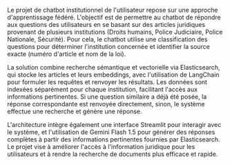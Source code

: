 Le projet de chatbot institutionnel de l'utilisateur repose sur une approche d'apprentissage fédéré. L'objectif est de permettre au chatbot de répondre aux questions des utilisateurs en se basant sur des articles juridiques provenant de plusieurs institutions (Droits humains, Police Judiciaire, Police Nationale, Sécurité). Pour cela, le chatbot utilise une classification des questions pour déterminer l'institution concernée et identifier la source exacte (numéro d'article et nom de la loi).

La solution combine recherche sémantique et vectorielle via Elasticsearch, qui stocke les articles et leurs embeddings, avec l'utilisation de LangChain pour formuler les requêtes et renvoyer les résultats. Les données sont indexées séparément pour chaque institution, facilitant l'accès aux informations pertinentes. Si une question similaire a déjà été posée, la réponse correspondante est renvoyée directement, sinon, le système effectue une recherche et génère une réponse.

L'architecture intègre également une interface Streamlit pour interagir avec le système, et l'utilisation de Gemini Flash 1.5 pour générer des réponses complètes à partir des informations pertinentes fournies par Elasticsearch. Le projet vise à améliorer l'accès à l'information juridique pour les utilisateurs et à rendre la recherche de documents plus efficace et rapide.
